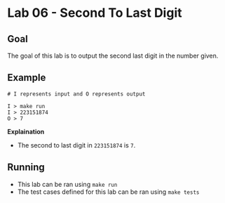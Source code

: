 # Lab 06 - Second To Last Digit

## Goal

The goal of this lab is to output the second last digit in the number given.

## Example

```
# I represents input and O represents output

I > make run
I > 223151874
O > 7
```

**Explaination**
- The second to last digit in `223151874` is `7`.

## Running

- This lab can be ran using `make run`
- The test cases defined for this lab can be ran using `make tests`